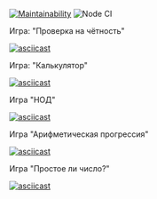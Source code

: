 [![Maintainability](https://api.codeclimate.com/v1/badges/a99a88d28ad37a79dbf6/maintainability)](https://codeclimate.com/github/codeclimate/codeclimate/maintainability)
![Node CI](https://github.com/OttoL1977/frontend-project-lvl1/workflows/Node%20CI/badge.svg)

Игра: "Проверка на чётность"

[![asciicast](https://asciinema.org/a/6t73Lk5XBusVaFjWurGhyzR3R.svg)](https://asciinema.org/a/6t73Lk5XBusVaFjWurGhyzR3R)

Игра: "Калькулятор"

[![asciicast](https://asciinema.org/a/309352.svg)](https://asciinema.org/a/309352)

Игра "НОД"

[![asciicast](https://asciinema.org/a/ZUWEGw0SrudOMurcWQKKrCTc3.svg)](https://asciinema.org/a/ZUWEGw0SrudOMurcWQKKrCTc3)

Игра "Арифметическая прогрессия"

[![asciicast](https://asciinema.org/a/7mxf5KVryK9FuRbD7zrOVmv1E.svg)](https://asciinema.org/a/7mxf5KVryK9FuRbD7zrOVmv1E)

Игра "Простое ли число?"

[![asciicast](https://asciinema.org/a/IRq1otnNMWzANpxBokstG1pLw.svg)](https://asciinema.org/a/IRq1otnNMWzANpxBokstG1pLw)
